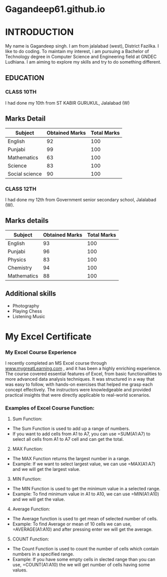 # Gagandeep61.github.io


# **INTRODUCTION** #
My name is Gagandeep singh. I am from jalalabad (west), District Fazilka. I like to do coding. To maintain my interest, i am pursuing a Bachelor of Technology degree in Computer Science and Engineering field at GNDEC Ludhiana. I am aiming to explore my skills and try to do something different.

## **EDUCATION** ##
### **CLASS 10TH** ###

I had done my 10th from ST KABIR GURUKUL, Jalalabad (W) 

## **Marks Detail** ##

| Subject | Obtained Marks | Total Marks |
|---|---|---|
| English | 92 | 100 |
| Punjabi| 99 | 100 |
| Mathematics| 63 | 100 |
| Science | 83 | 100 |
| Social science| 90 | 100 |

### **CLASS 12TH** ###

I had done my 12th from Government senior secondary school, Jalalabad (W).

## **Marks details** ##

| Subject | Obtained Marks | Total Marks |
|---|---|---|
| English | 93 | 100 |
| Punjabi | 96 | 100 | 
| Physics | 83 | 100 |
| Chemistry | 94 | 100 |
| Mathematics | 88 | 100 |

## **Additional skills** ##

- Photography
- Playing Chess
- Listening Music

# **My Excel Certificate** #
### My Excel Course Experience ###

I recently completed an MS Excel course through www.mygreatLearning.com , and it has been a highly enriching experience. The course covered essential features of Excel, from basic functionalities to more advanced data analysis techniques. It was structured in a way that was easy to follow, with hands-on exercises that helped me grasp each concept effectively. The instructors were knowledgeable and provided practical insights that were directly applicable to real-world scenarios.

### Examples of Excel Course Function:
1. Sum Function:
- The Sum Function is used to add up a range of numbers.
- If you want to add cells from A1 to A7, you can use =SUM(A1:A7) to select all cells from A1 to A7 cell and can get the total.

2. MAX Function:
- The MAX Function returns the largest number in a range.
- Example: If we want to select largest value, we can use =MAX(A1:A7) and we will get the largest value.

3. MIN Function:
- The MIN Function is used to get the minimum value in a selected range.
- Example: To find minimum value in A1 to A10, we can use =MIN(A1:A10) and we will get the value.

4. Average Function:
- The Average function is used to get mean of selected number of cells.
- Example: To find Average or mean of 10 cells we can use, =AVERAGE(A1:A10) and after pressing enter we will get the average.

5. COUNT Function:
- The Count Function is used to count the number of cells which contain numbers in a specified range.
- Example: If you have some empty cells in slected range than you can use, =COUNT(A1:A10) the we will get number of cells having some values.


